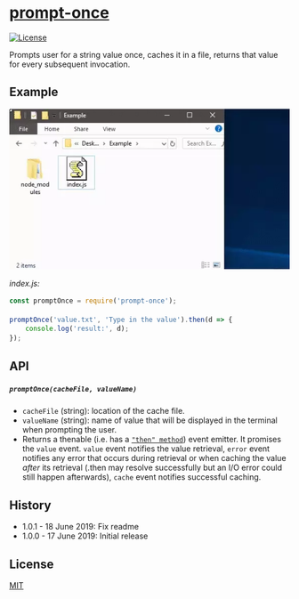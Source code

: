 # [prompt-once][npm]

[![License][license-image]][license-url]

Prompts user for a string value once, caches it in a file, returns that value for every subsequent invocation.

## Example

![Preview][preview-image]

_index.js:_

```js
const promptOnce = require('prompt-once');

promptOnce('value.txt', 'Type in the value').then(d => {
    console.log('result:', d);
});
```

## API

##### `promptOnce(cacheFile, valueName)`

 * `cacheFile` (string): location of the cache file.
 * `valueName` (string): name of value that will be displayed in the terminal when prompting the user.
 * Returns a thenable (i.e. has a [`"then" method`][promise-then]) event emitter. It promises the `value` event.
   `value` event notifies the value retrieval, `error` event notifies any error that occurs during retrieval or when
   caching the value _after_ its retrieval (.then may resolve successfully but an I/O error could still happen
   afterwards), `cache` event notifies successful caching.

## History

- 1.0.1 - 18 June 2019: Fix readme
- 1.0.0 - 17 June 2019: Initial release

## License

[MIT][license-url]

[promise-then]: https://developer.mozilla.org/en-US/docs/Web/JavaScript/Reference/Global_Objects/Promise/then
[preview-image]: preview.webp
[license-image]: https://img.shields.io/badge/license-MIT-blue.svg
[license-url]: license
[npm]: https://www.npmjs.com/package/prompt-once